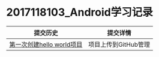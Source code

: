 # 2017118103_Android学习记录
提交历史|提交详情
--|:--:|
[第一次创建hello world项目](https://github.com/rohero6/2017118103_Android/tree/master/HelloWorld)|项目上传到GitHub管理
